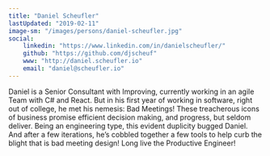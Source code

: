 ```yaml
---
title: "Daniel Scheufler"
lastUpdated: "2019-02-11"
image-sm: "/images/persons/daniel-scheufler.jpg"
social:
    linkedin: "https://www.linkedin.com/in/danielscheufler/"  
    github: "https://github.com/djscheuf"  
    www: "http://daniel.scheufler.io"   
    email: "daniel@scheufler.io" 
---
```


Daniel is a Senior Consultant with Improving, currently working in an agile Team with C# and React. But in his first year of working in software, right out of college, he met his nemesis: Bad Meetings! These treacherous icons of business promise efficient decision making, and progress, but seldom deliver. Being an engineering type, this evident duplicity bugged Daniel. And after a few iterations, he’s cobbled together a few tools to help curb the blight that is bad meeting design! Long live the Productive Engineer! 